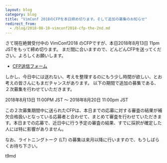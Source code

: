 ```yaml
---
layout: blog
category: blog
title: "VimConf 2018のCFPを本日締め切ります。そして追加の募集のお知らせ"
redirect_from:
  - /blog/2018-08-10-vimconf2018-cfp-the-2nd.md
---
```


さて現在絶賛受付中の VimConf2018 のCFPですが、本日2018年8月13日 11pm JSTをもって締め切ります。
まだ間に合いますので、どんどんCFPを送ってください。よろしくお願いします。

- [CFP送信フォーム](https://docs.google.com/forms/d/e/1FAIpQLSdC-9bIVq-v-YQnPAeLVbyKQ3xso3Q6Cs8p8X5tdBIDU13TYw/viewform)

しかし、今日中には送れない、考えを整理するのにもう少し時間が欲しい、とお考えの皆さんにもまだチャンスがあります。
以下の期間で追加の募集である、２次募集を行わせていただきます。

2018年8月13日 11:00PM JST 〜 2018年8月20日 11:00pm JST

この２次募集期間中に送られたCFPは、本日までの応募に対する審査の結果が補欠合格扱いとなっている応募者と合わせて、まとめて審査を行わせていただきます。本日までの応募で、近日中に行う予定の審査の結果、すでに採択が確定した人には特に影響がありません。

なお、ライトニングトーク (LT) の募集は来月以降に行いますので、もうしばらくお待ち下さい。

t9md
